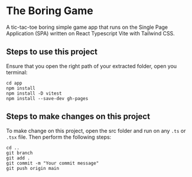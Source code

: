 # The Boring Game
A tic-tac-toe boring simple game app that runs on the Single Page Application (SPA) written on React Typescript Vite with Tailwind CSS.

## Steps to use this project
Ensure that you open the right path of your extracted folder, open you terminal:
```
cd app
npm install
npm install -D vitest
npm install --save-dev gh-pages
```

## Steps to make changes on this project
To make change on this project, open the src folder and run on any ```.ts``` or ```.tsx``` file. Then perform the following steps:
```
cd ..
git branch
git add .
git commit -m "Your commit message"
git push origin main
```


